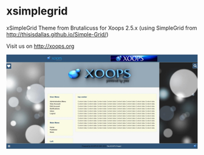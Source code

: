 # xsimplegrid

xSimpleGrid Theme from Brutalicuss for Xoops 2.5.x (using SimpleGrid from http://thisisdallas.github.io/Simple-Grid/)

Visit us on http://xoops.org
 
![Theme Preview](/shot.jpg)
